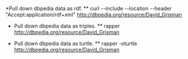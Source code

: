 *Pull down dbpedia data as rdf.
** curl --include --location --header "Accept:application/rdf+xml" http://dbpedia.org/resource/David_Grisman

* Pull down dbpedia data as triples.
** rapper http://dbpedia.org/resource/David_Grisman

* Pull down dbpedia data as turtle.
** rapper -oturtle http://dbpedia.org/resource/David_Grisman
